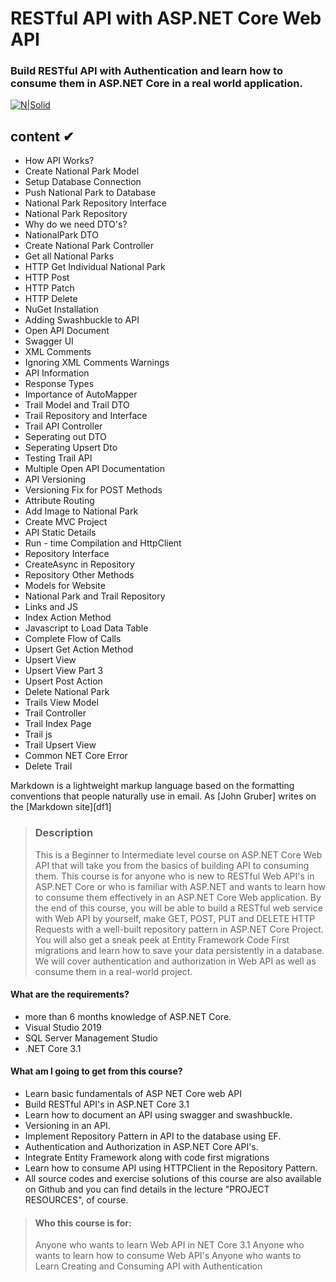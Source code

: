  
# RESTful API with ASP.NET Core Web API
### Build RESTful API with Authentication and learn how to consume them in ASP.NET Core in a real world application.
[![N|Solid](https://www.thecodebuzz.com/wp-content/uploads/2019/07/Basic-Authentication-in-Swagger-.NET-Core-WebAPI-2.2-and-3.0-768x372.jpg)](https://www.linkedin.com/in/ruhollah-jafari)

## content ✔
- How API Works?
- Create National Park Model
- Setup Database Connection
- Push National Park to Database
- National Park Repository Interface
- National Park Repository
- Why do we need DTO's?
- NationalPark DTO
- Create National Park Controller
- Get all National Parks
- HTTP Get Individual National Park
- HTTP Post
- HTTP Patch
- HTTP Delete
- NuGet Installation
- Adding Swashbuckle to API
- Open API Document
- Swagger UI
- XML Comments
- Ignoring XML Comments Warnings
- API Information
- Response Types
- Importance of AutoMapper
- Trail Model and Trail DTO
- Trail Repository and Interface
- Trail API Controller
- Seperating out DTO
- Seperating Upsert Dto
- Testing Trail API
- Multiple Open API Documentation
- API Versioning 
- Versioning Fix for POST Methods
- Attribute Routing
- Add Image to National Park
- Create MVC Project
- API Static Details
- Run - time Compilation and HttpClient
- Repository Interface
- CreateAsync in Repository
- Repository Other Methods
- Models for Website
- National Park and Trail Repository
- Links and JS
- Index Action Method
- Javascript to Load Data Table
- Complete Flow of Calls
- Upsert Get Action Method
- Upsert View 
- Upsert View Part 3
- Upsert Post Action
- Delete National Park
- Trails View Model
- Trail Controller
- Trail Index Page
- Trail js
- Trail Upsert View
- Common NET Core Error
- Delete Trail

Markdown is a lightweight markup language based on the formatting conventions
that people naturally use in email.
As [John Gruber] writes on the [Markdown site][df1]

> ### Description
>This is a Beginner to Intermediate level course on ASP.NET Core Web API that will take you from the basics of building API to consuming them. This course is for anyone who is new to RESTful Web API's in ASP.NET Core or who is familiar with ASP.NET and wants to learn how to consume them effectively in an ASP.NET Core Web application.
>By the end of this course, you will be able to build a RESTful web service with Web API by yourself, make GET, POST, PUT and DELETE HTTP Requests with a well-built repository pattern in ASP.NET Core Project. You will also get a sneak peek at Entity Framework Code First migrations and learn how to save your data persistently in a database.
> We will cover authentication and authorization in Web API as well as consume them in a real-world project.

#### What are the requirements?
- more than 6  months knowledge of ASP.NET Core.
- Visual Studio 2019
 - SQL Server Management Studio
- .NET Core 3.1

#### What am I going to get from this course?
- Learn basic fundamentals of ASP NET Core web API
- Build RESTful API's in ASP.NET Core 3.1
- Learn how to document an API using swagger and swashbuckle.
- Versioning in an API.
- Implement Repository Pattern in API to the database using EF.
- Authentication and Authorization in ASP.NET Core API's.
- Integrate Entity Framework along with code first migrations
- Learn how to consume API using HTTPClient in the Repository Pattern.
- All source codes and exercise solutions of this course are also available on Github and you can find details in the lecture "PROJECT RESOURCES", of course.

>#### Who this course is for:
> Anyone who wants to learn Web API in NET Core 3.1
> Anyone who wants to learn how to consume Web API's
> Anyone who wants to Learn Creating and Consuming API with Authentication
 
